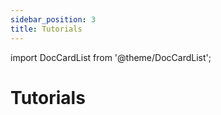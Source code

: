 ```yaml
---
sidebar_position: 3
title: Tutorials
---
```


import DocCardList from '@theme/DocCardList';

# Tutorials <!-- <span class="no-gradient">🟠</span> -->

<DocCardList />
